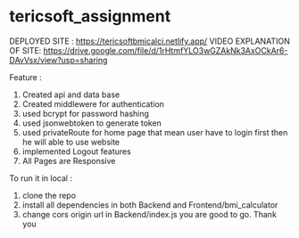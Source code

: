 # tericsoft_assignment

DEPLOYED SITE : https://tericsoftbmicalci.netlify.app/
VIDEO EXPLANATION OF SITE: https://drive.google.com/file/d/1rHtmfYLO3wGZAkNk3AxOCkAr6-DAvVsx/view?usp=sharing

Feature : 
  1. Created api and data base
 2.  Created middlewere for authentication
 3.  used bcrypt for password hashing
 4.  used jsonwebtoken to generate token
 5.  used privateRoute for home page that mean user have to login first then he will able to use website
 6.  implemented Logout features
 7.  All Pages are Responsive
  
  To run it in local :
  1. clone the repo
  2. install all dependencies in both Backend and Frontend/bmi_calculator
  3. change cors origin url in Backend/index.js
  you are good to go. 
  Thank you
  
  
  
